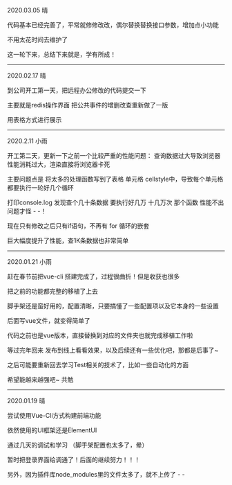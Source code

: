 2020.03.05 晴

代码基本已经完善了，平常就修修改改，偶尔替换替换接口参数，增加点小功能

不用太花时间去维护了

这一轮下来，总结下来就是，学有所成！

---------------------------------------------
2020.02.17 晴

到公司开工第一天，把远程办公修改的代码提交一下

主要就是redis操作界面 把公共事件的增删改查重新做了一版

用表格方式进行展示

---------------------------------------------

2020.2.11 小雨

开工第二天，更新一下之前一个比较严重的性能问题： 查询数据过大导致浏览器性能消耗过大，渲染直接将浏览器卡死

主要问题点是 将太多的处理函数写到了表格 单元格 cellstyle中，导致每个单元格都要执行一轮好几个循环

打印console.log 发现查个几十条数据 要执行好几万 十几万次 那个函数 性能不出问题才怪 - -！

现在只有修改之后只有if语句，不再有 for 循环的嵌套

巨大幅度提升了性能，查1K条数据也非常简单

------------------------------------------------
2020.01.21 小雨

赶在春节前把vue-cli 搭建完成了，过程很曲折！但是收获也很多

把之前的功能都完整的移植了上去

脚手架还是蛮好用的，配置清晰，只要搞懂了一些配置项以及它本身的一些设置

后面写vue文件，就变得简单了

代码之前也是vue版本，直接替换到对应的文件夹也就完成移植工作啦

等过完年回来 发布到线上看看效果，以及后续还有一些优化吧，那都是后事了~

之后可能要重新回去学习Test相关的技术了，比如一些自动化的方面

希望能越来越强吧~ 共勉

------------------------------------------------
2020.01.19 晴

尝试使用Vue-Cli方式构建前端功能

依然使用的UI框架还是ElementUI

通过几天的调试和学习 （脚手架配置也太多了，晕）

暂时把登录界面给调通了！后面的继续努力！！！

另外，因为插件库node_modules里的文件太多了，就不上传了 - -

